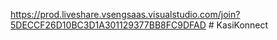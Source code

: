 https://prod.liveshare.vsengsaas.visualstudio.com/join?5DECCF26D10BC3D1A301129377BB8FC9DFAD  # KasiKonnect
